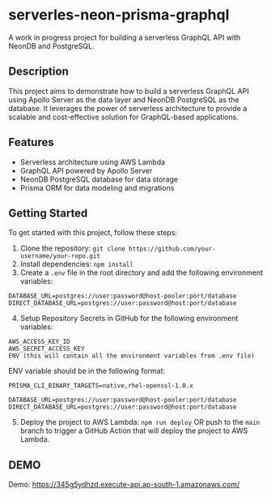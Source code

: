# serverles-neon-prisma-graphql

A work in progress project for building a serverless GraphQL API with NeonDB and PostgreSQL.

## Description

This project aims to demonstrate how to build a serverless GraphQL API using Apollo Server as the data layer and NeonDB PostgreSQL as the database. It leverages the power of serverless architecture to provide a scalable and cost-effective solution for GraphQL-based applications.

## Features

- Serverless architecture using AWS Lambda
- GraphQL API powered by Apollo Server
- NeonDB PostgreSQL database for data storage
- Prisma ORM for data modeling and migrations

## Getting Started

To get started with this project, follow these steps:

1. Clone the repository: `git clone https://github.com/your-username/your-repo.git`
2. Install dependencies: `npm install`
3. Create a `.env` file in the root directory and add the following environment variables:

```
DATABASE_URL=postgres://user:password@host-pooler:port/database
DIRECT_DATABASE_URL=postgres://user:password@host:port/database
```

4. Setup Repository Secrets in GitHub for the following environment variables:

```
AWS_ACCESS_KEY_ID
AWS_SECRET_ACCESS_KEY
ENV (this will contain all the environment variables from .env file)
```

ENV variable should be in the following format:

```
PRISMA_CLI_BINARY_TARGETS=native,rhel-openssl-1.0.x

DATABASE_URL=postgres://user:password@host-pooler:port/database
DIRECT_DATABASE_URL=postgres://user:password@host:port/database
```

5. Deploy the project to AWS Lambda: `npm run deploy` OR push to the `main` branch to trigger a GitHub Action that will deploy the project to AWS Lambda.

## DEMO

Demo: https://345g5ydhzd.execute-api.ap-south-1.amazonaws.com/
